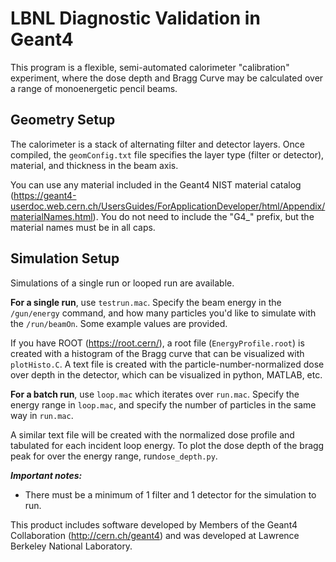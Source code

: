 # LBNL Diagnostic Validation in Geant4

This program is a flexible, semi-automated calorimeter "calibration" experiment, where the dose depth and Bragg Curve may be calculated over a range of monoenergetic pencil beams. 

## Geometry Setup

The calorimeter is a stack of alternating filter and detector layers. Once compiled, the `geomConfig.txt` file specifies the layer type (filter or detector), material, and thickness in the beam axis. 

You can use any material included in the Geant4 NIST material catalog (https://geant4-userdoc.web.cern.ch/UsersGuides/ForApplicationDeveloper/html/Appendix/materialNames.html). You do not need to include the "G4_" prefix, but the material names must be in all caps.

## Simulation Setup

Simulations of a single run or looped run are available. 

**For a single run**, use `testrun.mac`. Specify the beam energy in the `/gun/energy` command, and how many particles you'd like to simulate with the `/run/beamOn`. Some example values are provided.

If you have ROOT (https://root.cern/), a root file (`EnergyProfile.root`) is created with a histogram of the Bragg curve that can be visualized with `plotHisto.C`. A text file is created with the particle-number-normalized dose over depth in the detector, which can be visualized in python, MATLAB, etc. 


**For a batch run**, use `loop.mac` which iterates over `run.mac`. Specify the energy range in `loop.mac`, and specify the number of particles in the same way in `run.mac`. 

A similar text file will be created with the normalized dose profile and tabulated for each incident loop energy. To plot the dose depth of the bragg peak for over the energy range, run`dose_depth.py`.

**_Important notes:_**
* There must be a minimum of 1 filter and 1 detector for the simulation to run. 



This product includes software developed by Members of the Geant4 Collaboration (http://cern.ch/geant4) and was developed at Lawrence Berkeley National Laboratory.

